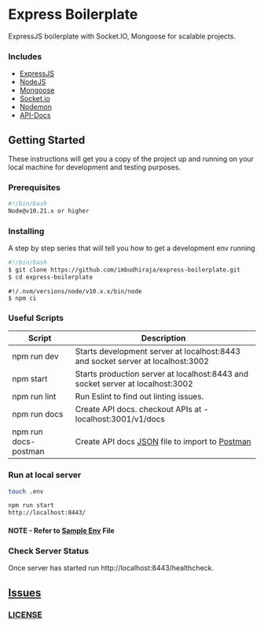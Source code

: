 # Express Boilerplate

ExpressJS boilerplate with Socket.IO, Mongoose for scalable projects.

### Includes

- [ExpressJS](https://expressjs.com)
- [NodeJS](https://nodejs.org/en/)
- [Mongoose](http://mongoosejs.com/docs/guide.html)
- [Socket.io](https://socket.io/docs)
- [Nodemon](https://nodemon.io/)
- [API-Docs](http://apidocjs.com)

## Getting Started

These instructions will get you a copy of the project up and running on your local machine for development and testing purposes.

### Prerequisites

```bash
#!/bin/bash
Node@v10.21.x or higher
```

### Installing

A step by step series that will tell you how to get a development env running

```bash
#!/bin/bash
$ git clone https://github.com/imbudhiraja/express-boilerplate.git
$ cd express-boilerplate
```

```node
#!/.nvm/versions/node/v10.x.x/bin/node
$ npm ci
```

### Useful Scripts

| Script | Description |
| ------ | ------ |
| npm run dev | Starts development server at localhost:8443 and socket server at localhost:3002 |
| npm start | Starts production server at localhost:8443 and socket server at localhost:3002 |
| npm run lint | Run Eslint to find out linting issues. |
| npm run docs | Create API docs. checkout APIs at - localhost:3001/v1/docs |
| npm run docs-postman | Create API docs [JSON](https://developer.mozilla.org/en-US/docs/Web/JavaScript/Reference/Global_Objects/JSON) file to import to [Postman](https://www.getpostman.com) |

### Run at local server

```bash
touch .env

npm run start
http://localhost:8443/
```
#### NOTE - Refer to [Sample Env](https://github.com/imbudhiraja/express-boilerplate/blob/master/.env.js) File

### Check Server Status
Once server has started run http://localhost:8443/healthcheck.

## [Issues](https://github.com/imbudhiraja/express-boilerplate.git/issues)
### [LICENSE](https://github.com/imbudhiraja/express-boilerplate/blob/master/LICENSE)


